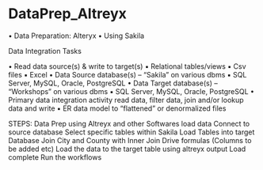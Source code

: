 # DataPrep_Altreyx
• Data Preparation: Alteryx
• Using Sakila

Data Integration Tasks 

• Read data source(s) & write to target(s)
▪ Relational tables/views
▪ Csv files
▪ Excel
• Data Source database(s) – “Sakila” on various dbms
▪ SQL Server, MySQL, Oracle, PostgreSQL
• Data Target database(s) – “Workshops” on various dbms
▪ SQL Server, MySQL, Oracle, PostgreSQL
• Primary data integration activity read data, filter data, join and/or 
lookup data and write
▪ ER data model to “flattened” or denormalized files

STEPS:
Data Prep using Altreyx and other Softwares
load data
Connect to source database
Select specific tables within Sakila
Load Tables into target Database
Join City and County with Inner Join
Drive formulas (Columns to be added etc)
Load the data to the target table using altreyx output
Load complete
Run the workflows

